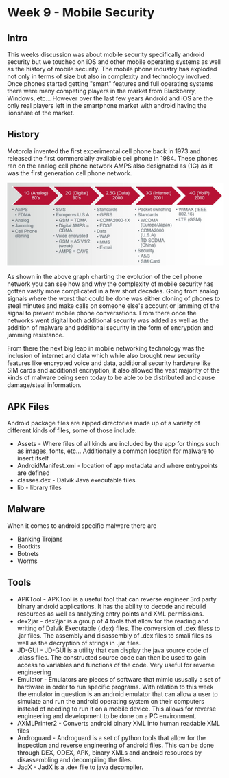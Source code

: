 # Week 9 - Mobile Security

## Intro

This weeks discussion was about mobile security specifically android security but we touched on iOS and other mobile operating systems as well as the history of mobile security. The mobile phone industry has exploded not only in terms of size but also in complexity and technology involved.  Once phones started getting "smart" features and full operating systems there were many competing players in the market from Blackberry, Windows, etc... However over the last few years Android and iOS are the only real players left in the smartphone market with android having the lionshare of the market.

## History

Motorola invented the first experimental cell phone back in 1973 and released the first commercially available cell phone in 1984.  These phones ran on the analog cell phone network AMPS also designated as (1G) as it was the first generation cell phone network. 

<img src="cellHistory.JPG" alt="history" class="inline"/>

As shown in the above graph charting the evolution of the cell phone network you can see how and why the complexity of mobile security has gotten vastly more complicated in a few short decades.  Going from analog signals where the worst that could be done was either cloning of phones to steal minutes and make calls on someone else's account or jamming of the signal to prevent mobile phone conversations.  From there once the networks went digital both additional security was added as well as the addition of malware and additional security in the form of encryption and jamming resistance. 

From there the next big leap in mobile networking technology was the inclusion of internet and data which while also brought new security features like encrypted voice and data, additional security hardware like SIM cards and additional encryption, it also allowed the vast majority of the kinds of malware being seen today to be able to be distributed and cause damage/steal information.

## APK Files

Android package files are zipped directories made up of a variety of different kinds of files, some of those include:

- Assets - Where files of all kinds are included by the app for things such as images, fonts, etc... Additionally a common location for malware to insert itself
- AndroidManifest.xml - location of app metadata and where entrypoints are defined
- classes.dex - Dalvik Java executable files
- lib - library files

## Malware

When it comes to android specific malware there are
- Banking Trojans
- Bootkits
- Botnets
- Worms

## Tools
- APKTool - APKTool is a useful tool that can reverse engineer 3rd party binary android applications. It has the ability to decode and rebuild resources as well as analyzing entry points and XML permissions.
- dex2jar - dex2jar is a group of 4 tools that allow for the reading and writing of Dalvik Executable (.dex) files. The conversion of .dex filess to .jar files. The assembly and disassembly of .dex files to smali files as well as the decryption of strings in .jar files.
- JD-GUI - JD-GUI is a utility that can display the java source code of .class files.  The constructed source code can then be used to gain access to variables and functions of the code.  Very useful for reverse engineering
- Emulator - Emulators are pieces of software that mimic ususally a set of hardware in order to run specific programs.  With relation to this week the emulator in question is an android emulator that can allow a user to simulate and run the android operating system on their computers instead of needing to run it on a mobile device.  This allows for reverse engineering and development to be done on a PC environment.
- AXMLPrinter2 - Converts android binary XML into human readable XML files
- Androguard - Androguard is a set of python tools that allow for the inspection and reverse engineering of android files. This can be done through DEX, ODEX, APK, binary XMLs and android resources by disassembling and decompiling the files.
- JadX - JadX is a .dex file to java decompiler.
